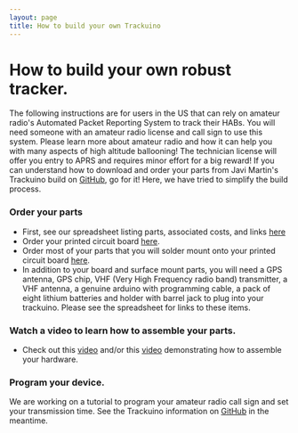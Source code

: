 ```yaml
---
layout: page
title: How to build your own Trackuino
---
```


# How to build your own robust tracker.
The following instructions are for users in the US that can rely on amateur radio's Automated Packet Reporting System to track their HABs. You will need someone with an amateur radio license and call sign to use this system. Please learn more about amateur radio and how it can help you with many aspects of high altitude ballooning! The technician license will offer you entry to APRS and requires minor effort for a big reward! If you can understand how to download and order your parts from Javi Martin's Trackuino build on [GitHub](https://github.com/trackuino/shield), go for it! Here, we have tried to simplify the build process.

### Order your parts
+ First, see our spreadsheet listing parts, associated costs, and links [here](https://docs.google.com/spreadsheets/d/1RLA8SSVwn3HaUln8249NUDaPOu1tWUI6GSjrsH7iYlQ/edit)
+ Order your printed circuit board [here](https://oshpark.com/shared_projects/MMW9Ewt5).
+ Order most of your parts that you will solder mount onto your printed circuit board [here](http://www.mouser.com/ProjectManager/ProjectDetail.aspx?AccessID=323ef42bae).
+ In addition to your board and surface mount parts, you will need a GPS antenna, GPS chip, VHF (Very High Frequency radio band) transmitter, a VHF antenna, a genuine arduino with programming cable, a pack of eight lithium batteries and holder with barrel jack to plug into your trackuino. Please see the spreadsheet for links to these items.

### Watch a video to learn how to assemble your parts.
+ Check out this [video](https://www.youtube.com/watch?v=s5IIn0wGVV0) and/or this [video](https://www.youtube.com/watch?v=gfEzGYD8NH4) demonstrating how to assemble your hardware.

### Program your device.
We are working on a tutorial to program your amateur radio call sign and set your transmission time. See the Trackuino information on [GitHub](http://github.com/trackuino/shield) in the meantime.
